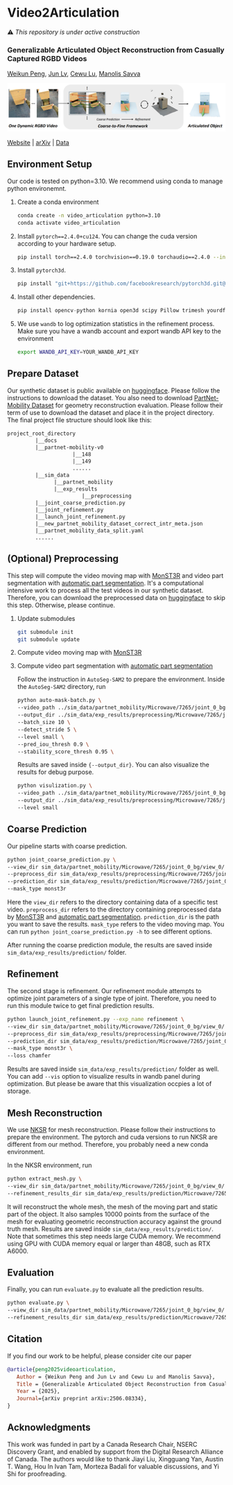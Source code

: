 # Video2Articulation

:warning: *This repository is under active construction*

### Generalizable Articulated Object Reconstruction from Casually Captured RGBD Videos
[Weikun Peng](https://www.linkedin.com/in/weikun-peng-7731281b4/), [Jun Lv](https://lyuj1998.github.io/), [Cewu Lu](https://www.mvig.org/), [Manolis Savva](https://msavva.github.io/)

![teaser](./docs/static/images/teaser.png)

[Website](https://3dlg-hcvc.github.io/video2articulation/) | [arXiv](https://arxiv.org/abs/2506.08334) | [Data](https://huggingface.co/datasets/3dlg-hcvc/video2articulation)

## Environment Setup
Our code is tested on python=3.10. We recommend using conda to manage python environemnt.

1. Create a conda environment
   ```bash
   conda create -n video_articulation python=3.10
   conda activate video_articulation
   ```
2. Install `pytorch==2.4.0+cu124`. You can change the cuda version according to your hardware setup.
   ```bash
   pip install torch==2.4.0 torchvision==0.19.0 torchaudio==2.4.0 --index-url https://download.pytorch.org/whl/cu124
   ```
3. Install `pytorch3d`.
   ```bash
   pip install "git+https://github.com/facebookresearch/pytorch3d.git@stable"
   ```
4. Install other dependencies.
   ```python
   pip install opencv-python kornia open3d scipy Pillow trimesh yourdfpy wandb
   ```
5. We use `wandb` to log optimization statistics in the refinement process. Make sure you have a wandb account and export wandb API key to the environment
   ```bash
   export WANDB_API_KEY=YOUR_WANDB_API_KEY
   ```

## Prepare Dataset
Our synthetic dataset is public available on [huggingface](https://huggingface.co/datasets/3dlg-hcvc/video2articulation). Please follow the instructions to download the dataset. You also need to download [PartNet-Mobility Dataset](https://sapien.ucsd.edu/downloads) for geometry reconstruction evaluation. Please follow their term of use to download the dataset and place it in the project directory. The final project file structure should look like this:
```
project_root_directory
         |__docs
         |__partnet-mobility-v0
                     |__148
                     |__149
                     ......
         |__sim_data
               |__partnet_mobility
               |__exp_results
                        |__preprocessing
         |__joint_coarse_prediction.py
         |__joint_refinement.py
         |__launch_joint_refinement.py
         |__new_partnet_mobility_dataset_correct_intr_meta.json
         |__partnet_mobility_data_split.yaml
         ......
```

## (Optional) Preprocessing
This step will compute the video moving map with [MonST3R](https://github.com/Junyi42/monst3r) and video part segmentation with [automatic part segmentation](https://github.com/willipwk/AutoSeg-SAM2). It's a computational intensive work to process all the test videos in our synthetic dataset. Therefore, you can download the preprocessed data on [huggingface](https://huggingface.co/datasets/3dlg-hcvc/video2articulation) to skip this step. Otherwise, please continue.

1. Update submodules
   ```bash
   git submodule init
   git submodule update
   ```

2. Compute video moving map with [MonST3R](https://github.com/Junyi42/monst3r)

3. Compute video part segmentation with [automatic part segmentation](https://github.com/willipwk/AutoSeg-SAM2)

   Follow the instruction in `AutoSeg-SAM2` to prepare the environment. Inside the `AutoSeg-SAM2` directory, run
   ```bash
   python auto-mask-batch.py \
   --video_path ../sim_data/partnet_mobility/Microwave/7265/joint_0_bg/view_0/rgb_reverse \
   --output_dir ../sim_data/exp_results/preprocessing/Microwave/7265/joint_0_bg/view_0/video_segment_reverse \
   --batch_size 10 \
   --detect_stride 5 \
   --level small \
   --pred_iou_thresh 0.9 \
   --stability_score_thresh 0.95 \
   ```
   Results are saved inside `{--output_dir}`.
   You can also visualize the results for debug purpose.
   ```bash
   python visulization.py \
   --video_path ../sim_data/partnet_mobility/Microwave/7265/joint_0_bg/view_0/rgb_reverse \
   --output_dir ../sim_data/exp_results/preprocessing/Microwave/7265/joint_0_bg/view_0/
   --level small
   ```



## Coarse Prediction
Our pipeline starts with coarse prediction.
```bash
python joint_coarse_prediction.py \
--view_dir sim_data/partnet_mobility/Microwave/7265/joint_0_bg/view_0/ \
--preprocess_dir sim_data/exp_results/preprocessing/Microwave/7265/joint_0_bg/view_0/ \
--prediction_dir sim_data/exp_results/prediction/Microwave/7265/joint_0_bg/view_0/ \
--mask_type monst3r
```
Here the `view_dir` refers to the directory containing data of a specific test video. `preprocess_dir` refers to the directory containing preprocessed data by [MonST3R](https://github.com/Junyi42/monst3r) and [automatic part segmentation](https://github.com/zrporz/AutoSeg-SAM2). `prediction_dir` is the path you want to save the results. `mask_type` refers to the video moving map. You can run `python joint_coarse_prediction.py -h` to see different options.

After running the coarse prediction module, the results are saved inside `sim_data/exp_results/prediction/` folder.

## Refinement
The second stage is refinement. Our refinement module attempts to optimize joint parameters of a single type of joint. Therefore, you need to run this module twice to get final prediction results.
```bash
python launch_joint_refinement.py --exp_name refinement \
--view_dir sim_data/partnet_mobility/Microwave/7265/joint_0_bg/view_0/ \
--preprocess_dir sim_data/exp_results/preprocessing/Microwave/7265/joint_0_bg/view_0/ \
--prediction_dir sim_data/exp_results/prediction/Microwave/7265/joint_0_bg/view_0/ \
--mask_type monst3r \
--loss chamfer
```
Results are saved inside `sim_data/exp_results/prediction/` folder as well. You can add `--vis` option to visualize results in wandb panel during optimization. But please be aware that this visualization occpies a lot of storage.

## Mesh Reconstruction
We use [NKSR](https://github.com/nv-tlabs/NKSR) for mesh reconstruction. Please follow their instructions to prepare the environment. The pytorch and cuda versions to run NKSR are different from our method. Therefore, you probably need a new conda environment.

In the NKSR environment, run
```bash
python extract_mesh.py \
--view_dir sim_data/partnet_mobility/Microwave/7265/joint_0_bg/view_0/ \ 
--refinement_results_dir sim_data/exp_results/prediction/Microwave/7265/joint_0_bg/view_0/refinement/monst3r/chamfer/0/
```
It will reconstruct the whole mesh, the mesh of the moving part and static part of the object. It also samples 10000 points from the surface of the mesh for evaluating geometric reconstruction accuracy against the ground truth mesh. Results are saved inside `sim_data/exp_results/prediction/`. Note that sometimes this step needs large CUDA memory. We recommend using GPU with CUDA memory equal or larger than 48GB, such as RTX A6000.

## Evaluation
Finally, you can run `evaluate.py` to evaluate all the prediction results. 
```bash
python evaluate.py \
--view_dir sim_data/partnet_mobility/Microwave/7265/joint_0_bg/view_0/ \ 
--refinement_results_dir sim_data/exp_results/prediction/Microwave/7265/joint_0_bg/view_0/refinement/monst3r/chamfer/0/
```

## Citation
If you find our work to be helpful, please consider cite our paper
```bibtex
@article{peng2025videoarticulation,
   Author = {Weikun Peng and Jun Lv and Cewu Lu and Manolis Savva},
   Title = {Generalizable Articulated Object Reconstruction from Casually Captured RGBD Videos},
   Year = {2025},
   Journal={arXiv preprint arXiv:2506.08334},
}
```

## Acknowledgments
This work was funded in part by a Canada Research Chair, NSERC Discovery Grant, and enabled by support from the Digital Research Alliance of Canada. The authors would like to thank Jiayi Liu, Xingguang Yan, Austin T. Wang, Hou In Ivan Tam, Morteza Badali for valuable discussions, and Yi Shi for proofreading.